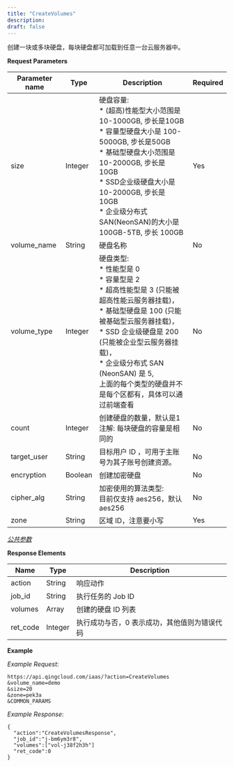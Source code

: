 ```yaml
---
title: "CreateVolumes"
description: 
draft: false
---
```




创建一块或多块硬盘，每块硬盘都可加载到任意一台云服务器中。

**Request Parameters**

| Parameter name | Type | Description | Required |
| --- | --- | --- | --- |
| size | Integer | 硬盘容量: <br/>* (超高)性能型大小范围是 10-1000GB, 步长是10GB <br/>* 容量型硬盘大小是 100-5000GB, 步长是50GB <br/>* 基础型硬盘大小范围是 10-2000GB, 步长是 10GB <br/> * SSD企业级硬盘大小是 10-2000GB, 步长是 10GB <br/>* 企业级分布式 SAN(NeonSAN)的大小是 100GB-5TB, 步长 100GB | Yes |
| volume_name | String | 硬盘名称 | No |
| volume_type | Integer | 硬盘类型:<br/>* 性能型是 0 <br/>* 容量型是 2 <br/>* 超高性能型是 3 (只能被超高性能云服务器挂载)，<br/>* 基础型硬盘是 100 (只能被基础型云服务器挂载)，<br/>* SSD 企业级硬盘是 200 (只能被企业型云服务器挂载)，<br/>* 企业级分布式 SAN (NeonSAN) 是 5, <br/>  上面的每个类型的硬盘并不是每个区都有，具体可以通过前端查看  | No |
| count | Integer | 创建硬盘的数量，默认是1<br/>注解: 每块硬盘的容量是相同的 | No |
| target_user | String | 目标用户 ID ，可用于主账号为其子账号创建资源。 | No |
| encryption | Boolean | 创建加密硬盘 | No |
| cipher_alg | String | 加密使用的算法类型:<br/>目前仅支持 aes256，默认 aes256 | No |
| zone | String | 区域 ID，注意要小写 | Yes |

[_公共参数_](../../../parameters/)

**Response Elements**

| Name | Type | Description |
| --- | --- | --- |
| action | String | 响应动作 |
| job_id | String | 执行任务的 Job ID |
| volumes | Array | 创建的硬盘 ID 列表 |
| ret_code | Integer | 执行成功与否，0 表示成功，其他值则为错误代码 |

**Example**

_Example Request_:

```
https://api.qingcloud.com/iaas/?action=CreateVolumes
&volume_name=demo
&size=20
&zone=pek3a
&COMMON_PARAMS
```

_Example Response_:

```
{
  "action":"CreateVolumesResponse",
  "job_id":"j-bm6ym3r8",
  "volumes":["vol-j38f2h3h"]
  "ret_code":0
}
```
